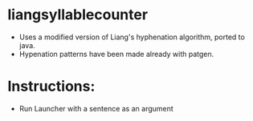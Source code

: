 liangsyllablecounter
====================
* Uses a modified version of Liang's hyphenation algorithm, ported to java.
* Hypenation patterns have been made already with patgen.


Instructions:
============
* Run Launcher with a sentence as an argument
